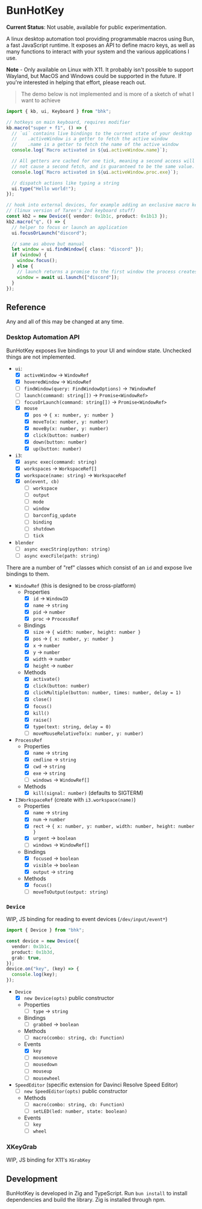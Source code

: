 # BunHotKey

**Current Status**: Not usable, available for public experimentation.

A linux desktop automation tool providing programmable macros using Bun, a fast JavaScript runtime. It exposes an API to define macro keys, as well as many functions to interact with your system and the various applications I use.

**Note** - Only available on Linux with X11. It probably isn't possible to support Wayland, but MacOS and Windows could be supported in the future. If you're interested in helping that effort, please reach out.

> The demo below is not implemented and is more of a sketch of what I want to achieve

```ts
import { kb, ui, Keyboard } from "bhk";

// hotkeys on main keyboard, requires modifier
kb.macro("super + f1", () => {
  // `ui` contains live bindings to the current state of your desktop
  //    .activeWindow is a getter to fetch the active window
  //    .name is a getter to fetch the name of the active window
  console.log(`Macro activated in ${ui.activeWindow.name}`);

  // All getters are cached for one tick, meaning a second access will
  // not cause a second fetch, and is guaranteed to be the same value.
  console.log(`Macro activated in ${ui.activeWindow.proc.exe}`);

  // dispatch actions like typing a string
  ui.type("Hello world!");
});

// hook into external devices, for example adding an exclusive macro keyboard
// (linux version of Taren's 2nd keyboard stuff)
const kb2 = new Device({ vendor: 0x1b1c, product: 0x1b13 });
kb2.macro("q", () => {
  // helper to focus or launch an application
  ui.focusOrLaunch("discord");

  // same as above but manual
  let window = ui.findWindow({ class: "discord" });
  if (window) {
    window.focus();
  } else {
    // launch returns a promise to the first window the process creates
    window = await ui.launch(["discord"]);
  }
});
```

## Reference

Any and all of this may be changed at any time.

### Desktop Automation API

BunHotKey exposes live bindings to your UI and window state. Unchecked things are not implemented.

- `ui`:
  - [X] `activeWindow` -> `WindowRef`
  - [X] `hoveredWindow` -> `WindowRef`
  - [ ] `findWindow(query: FindWindowOptions)` -> `?WindowRef`
  - [ ] `launch(command: string[])` -> `Promise<WindowRef>`
  - [ ] `focusOrLaunch(command: string[])` -> `Promise<WindowRef>`
  - [X] `mouse`
    - [X] `pos` -> `{ x: number, y: number }`
    - [X] `moveTo(x: number, y: number)`
    - [X] `moveBy(x: number, y: number)`
    - [X] `click(button: number)`
    - [X] `down(button: number)`
    - [X] `up(button: number)`
- `i3`:
  - [X] `async exec(command: string)`
  - [X] `workspaces` -> `WorkspaceRef[]`
  - [X] `workspace(name: string)` -> `WorkspaceRef`
  - [X] `on(event, cb)`
    - [ ] `workspace`
    - [ ] `output`
    - [ ] `mode`
    - [ ] `window`
    - [ ] `barconfig_update`
    - [ ] `binding`
    - [ ] `shutdown`
    - [ ] `tick`
- `blender`
  - [ ] `async execString(python: string)`
  - [ ] `async execFile(path: string)`

There are a number of "ref" classes which consist of an `id` and expose live bindings to them.

- `WindowRef` (this is designed to be cross-platform)
  - Properties
    - [X] `id` -> `WindowID`
    - [X] `name` -> `string`
    - [X] `pid` -> `number`
    - [X] `proc` -> `ProcessRef`
  - Bindings
    - [X] `size` -> `{ width: number, height: number }`
    - [X] `pos` -> `{ x: number, y: number }`
    - [X] `x` -> `number`
    - [X] `y` -> `number`
    - [X] `width` -> `number`
    - [X] `height` -> `number`
  - Methods
    - [X] `activate()`
    - [X] `click(button: number)`
    - [X] `clickMultiple(button: number, times: number, delay = 1)`
    - [X] `close()`
    - [X] `focus()`
    - [X] `kill()`
    - [X] `raise()`
    - [X] `type(text: string, delay = 0)`
    - [ ] `moveMouseRelativeTo(x: number, y: number)`
- `ProcessRef`
  - Properties
    - [X] `name` -> `string`
    - [X] `cmdline` -> `string`
    - [X] `cwd` -> `string`
    - [X] `exe` -> `string`
    - [ ] `windows` -> `WindowRef[]`
  - Methods
    - [X] `kill(signal: number)` (defaults to SIGTERM)
- `I3WorkspaceRef` (create with `i3.workspace(name)`)
  - Properties
    - [X] `name` -> `string`
    - [X] `num` -> `number`
    - [X] `rect` -> `{ x: number, y: number, width: number, height: number }`
    - [X] `urgent` -> `boolean`
    - [ ] `windows` -> `WindowRef[]`
  - Bindings
    - [X] `focused` -> `boolean`
    - [X] `visible` -> `boolean`
    - [X] `output` -> `string`
  - Methods
    - [X] `focus()`
    - [ ] `moveToOutput(output: string)`

### `Device`

WIP, JS binding for reading to event devices (`/dev/input/event*`)

```ts
import { Device } from "bhk";

const device = new Device({
  vendor: 0x1b1c,
  product: 0x1b3d,
  grab: true,
});
device.on("key", (key) => {
  console.log(key);
});
```

- `Device`
  - [X] `new Device(opts)` public constructor
  - Properties
    - [ ] `type` -> `string`
  - Bindings
    - [ ] `grabbed` -> `boolean`
  - Methods
    - [ ] `macro(combo: string, cb: Function)`
  - Events
    - [X] `key`
    - [ ] `mousemove`
    - [ ] `mousedown`
    - [ ] `mouseup`
    - [ ] `mousewheel`
- `SpeedEditor` (specific extension for Davinci Resolve Speed Editor)
  - [ ] `new SpeedEditor(opts)` public constructor
  - Methods
    - [ ] `macro(combo: string, cb: Function)`
    - [ ] `setLED(led: number, state: boolean)`
  - Events
    - [ ] `key`
    - [ ] `wheel`

### XKeyGrab

WIP, JS binding for X11's `XGrabKey`

## Development

BunHotKey is developed in Zig and TypeScript. Run `bun install` to install dependencies and build the library. Zig is installed through npm.
